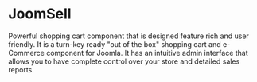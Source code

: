 # JoomSell
Powerful shopping cart component that is designed feature rich and user friendly. It is a turn-key ready "out of the box" shopping cart and e-Commerce component for Joomla. It has an intuitive admin interface that allows you to have complete control over your store and detailed sales reports.
